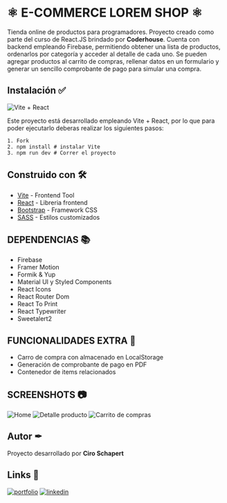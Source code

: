 
# ⚛ E-COMMERCE LOREM SHOP ⚛

Tienda online de productos para programadores. Proyecto creado como parte del curso de React.JS brindado por **Coderhouse**.
Cuenta con backend empleando Firebase, permitiendo obtener una lista de productos, ordenarlos por categoría y acceder al detalle de cada uno. Se pueden agregar productos al carrito de compras, rellenar datos en un formulario y generar un sencillo comprobante de pago para simular una compra.

## Instalación ✅

![Vite + React](https://miro.medium.com/max/1400/0*6poDC_xXdTrdpi_z.png)

Este proyecto está desarrollado empleando Vite + React, por lo que para poder ejecutarlo deberas realizar los siguientes pasos:
```
1. Fork
2. npm install # instalar Vite
3. npm run dev # Correr el proyecto
```
## Construido con 🛠

* [Vite](https://vitejs.dev/) - Frontend Tool
* [React](https://beta.es.reactjs.org/) - Libreria frontend
* [Bootstrap](https://getbootstrap.com/docs/5.2/getting-started/introduction/) - Framework CSS
* [SASS](https://sass-lang.com/) - Estilos customizados

## DEPENDENCIAS 📚

* Firebase
* Framer Motion
* Formik & Yup
* Material UI y Styled Components
* React Icons
* React Router Dom
* React To Print
* React Typewriter
* Sweetalert2

## FUNCIONALIDADES EXTRA 🔩

* Carro de compra con almacenado en LocalStorage
* Generación de comprobante de pago en PDF
* Contenedor de items relacionados

## SCREENSHOTS 📷

![Home](https://i.postimg.cc/yxy5g5sz/Captura-de-pantalla-2022-11-24-193620.png)
![Detalle producto](https://i.postimg.cc/15ybh9rR/Captura-de-pantalla-2022-11-24-193651.png)
![Carrito de compras](https://i.postimg.cc/DfrRMWsY/Captura-de-pantalla-2022-11-24-193715.png)

## Autor ✒

Proyecto desarrollado por **Ciro Schapert**
## Links 🔗 
[![portfolio](https://img.shields.io/badge/my_portfolio-000?style=for-the-badge&logo=ko-fi&logoColor=white)](*)
[![linkedin](https://img.shields.io/badge/linkedin-0A66C2?style=for-the-badge&logo=linkedin&logoColor=white)](https://www.linkedin.com/in/ciro-schapert-557813238/)


